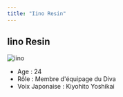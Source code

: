```yaml
---
title: "Iino Resin"
---
```


Iino Resin
----------

![iino](/images/stories/saga/gundamage/persos/iino.png)
- Age : 24  
- Rôle : Membre d'équipage du Diva  
- Voix Japonaise : Kiyohito Yoshikai


